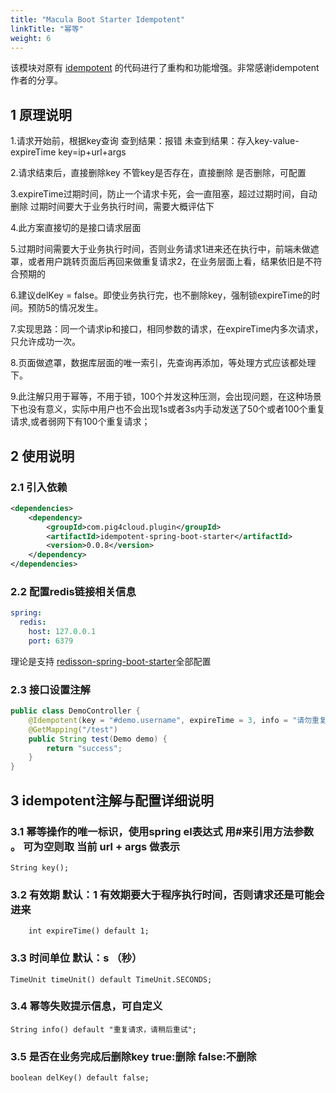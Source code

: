 ```yaml
---
title: "Macula Boot Starter Idempotent"
linkTitle: "幂等"
weight: 6
---
```

该模块对原有 [idempotent](https://github.com/it4alla/idempotent) 的代码进行了重构和功能增强。非常感谢idempotent 作者的分享。
## 1 原理说明
1.请求开始前，根据key查询
查到结果：报错
未查到结果：存入key-value-expireTime
key=ip+url+args

2.请求结束后，直接删除key
不管key是否存在，直接删除
是否删除，可配置

3.expireTime过期时间，防止一个请求卡死，会一直阻塞，超过过期时间，自动删除
过期时间要大于业务执行时间，需要大概评估下

4.此方案直接切的是接口请求层面

5.过期时间需要大于业务执行时间，否则业务请求1进来还在执行中，前端未做遮罩，或者用户跳转页面后再回来做重复请求2，在业务层面上看，结果依旧是不符合预期的

6.建议delKey = false。即使业务执行完，也不删除key，强制锁expireTime的时间。预防5的情况发生。

7.实现思路：同一个请求ip和接口，相同参数的请求，在expireTime内多次请求，只允许成功一次。

8.页面做遮罩，数据库层面的唯一索引，先查询再添加，等处理方式应该都处理下。

9.此注解只用于幂等，不用于锁，100个并发这种压测，会出现问题，在这种场景下也没有意义，实际中用户也不会出现1s或者3s内手动发送了50个或者100个重复请求,或者弱网下有100个重复请求；

## 2 使用说明
### 2.1 引入依赖
```xml
<dependencies>
    <dependency>
        <groupId>com.pig4cloud.plugin</groupId>
        <artifactId>idempotent-spring-boot-starter</artifactId>
        <version>0.0.8</version>
    </dependency>
</dependencies>
```
### 2.2 配置redis链接相关信息
```yaml
spring:
  redis:
    host: 127.0.0.1
    port: 6379
```
理论是支持 [redisson-spring-boot-starter](https://github.com/redisson/redisson/tree/master/redisson-spring-boot-starter)全部配置
### 2.3 接口设置注解
```java
public class DemoController {
    @Idempotent(key = "#demo.username", expireTime = 3, info = "请勿重复查询")
    @GetMapping("/test")
    public String test(Demo demo) {
        return "success";
    }
}
```
## 3 idempotent注解与配置详细说明
### 3.1 幂等操作的唯一标识，使用spring el表达式 用#来引用方法参数 。 可为空则取 当前 url + args 做表示
```
String key();
```
### 3.2 有效期 默认：1 有效期要大于程序执行时间，否则请求还是可能会进来
```
	int expireTime() default 1;
```
### 3.3 时间单位 默认：s （秒）
```
TimeUnit timeUnit() default TimeUnit.SECONDS;
```
### 3.4 幂等失败提示信息，可自定义
```
String info() default "重复请求，请稍后重试";
```
### 3.5 是否在业务完成后删除key true:删除 false:不删除
```
boolean delKey() default false;
```
